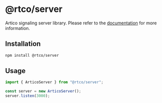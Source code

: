 # @rtco/server

Artico signaling server library. Please refer to the [documentation](https://artico.dev) for more information.

## Installation

```bash
npm install @rtco/server
```

## Usage

```ts
import { ArticoServer } from "@rtco/server";

const server = new ArticoServer();
server.listen(3000);
```
